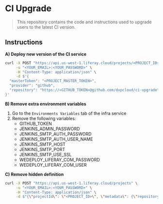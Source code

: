 # CI Upgrade

> This repository contains the code and instructions used to upgrade users to the latest CI version.

## Instructions

**A) Deploy new version of the CI service**


```sh
curl -X POST "https://api.us-west-1.liferay.cloud/projects/<PROJECT_ID>/build" \
     -u "<YOUR_EMAIL>:<YOUR_PASSWORD>" \
     -H "Content-Type: application/json" \
     -d $'{
  "masterToken": "<PROJECT_MASTER_TOKEN>",
  "provider": "github",
  "repository": "https://<GITHUB_TOKEN>@github.com/dxpcloud/ci-upgrade"
}'
```

**B) Remove extra environment variables**

1. Go to the `Environments Variables` tab of the infra service
2. Remove the following variables:
	* GITHUB_TOKEN
	* JENKINS_ADMIN_PASSWORD
	* JENKINS_SMTP_AUTH_PASSWORD
	* JENKINS_SMTP_AUTH_USER_NAME
	* JENKINS_SMTP_HOST
	* JENKINS_SMTP_PORT
	* JENKINS_SMTP_USE_SSL
	* WEDEPLOY_LIFERAY_COM_PASSWORD
	* WEDEPLOY_LIFERAY_COM_USER

**C) Remove hidden definition**

```sh
curl -X POST "https://api.us-west-1.liferay.cloud/projects" \
     -u "<YOUR_EMAIL>:<YOUR_PASSWORD>" \
     -H "Content-Type: application/json" \
     -d $"{\"projectId\": \"<PROJECT_ID>\", \"metadata\": {\"repository\": \"https://github.com/<GITHUB_OWNER>/<PROJECT_ID>\", \"type\": \"non-production\"}}"
```